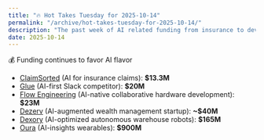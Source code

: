 ```yaml
---
title: "🔥 Hot Takes Tuesday for 2025-10-14"
permalink: "/archive/hot-takes-tuesday-for-2025-10-14/"
description: "The past week of AI related funding from insurance to devices"
date: 2025-10-14
---
```


💰 Funding continues to favor AI flavor

* [ClaimSorted](https://www.techmeme.com/251013/p15#a251013p15) (AI for insurance claims): **$13.3M**
* [Glue](https://www.techmeme.com/251014/p26#a251014p26) (AI-first Slack competitor): **$20M**
* [Flow Engineering](https://www.techmeme.com/251014/p33#a251014p33) (AI-native collaborative hardware development): **$23M**
* [Dezerv](https://www.techmeme.com/251013/p46#a251013p46) (AI-augmented wealth management startup): **~$40M**
* [Dexory](https://www.techmeme.com/251014/p21#a251014p21) (AI-optimized autonomous warehouse robots): **$165M**
* [Oura](https://www.techmeme.com/251014/p13#a251014p13) (AI-insights wearables): **$900M**